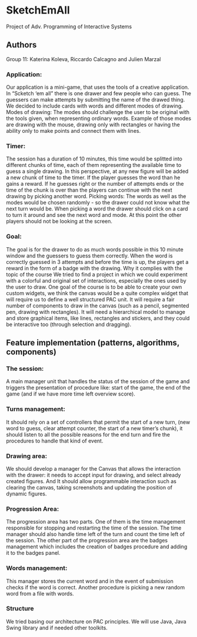 # SketchEmAll

Project of
Adv. Programming of Interactive Systems

## Authors

Group 11:
Katerina Koleva, Riccardo Calcagno and Julien Marzal

### Application: 
Our application is a mini-game, that uses the tools of a creative application. In “Scketch ‘em all” there is one drawer and few people who can guess. The guessers can make attempts by submitting the name of the drawed thing. We decided to include cards with words and different modes of drawing.
Modes of drawing: The modes should challenge the user to be original with the tools given, when representing ordinary words. Example of those modes are drawing with the mouse, drawing only with rectangles or having the ability only to make points and connect them with lines.
### Timer: 
The session has a duration of 10 minutes, this time would be splitted into different chunks of time, each of them representing the available time to guess a single drawing. In this perspective, at any new figure will be added a new chunk of time to the timer. If the player guesses the word than he gains a reward. If he guesses right or the number of attempts ends or the time of the chunk is over than the players can continue with the next drawing by picking another word.
Picking words: The words as well as the modes would be chosen randomly - so the drawer could not know what the next turn would be. When picking a word the drawer should click on a card to turn it around and see the next word and mode. At this point the other players should not be looking at the screen.
### Goal: 
The goal is for the drawer to do as much words possible in this 10 minute window and the guessers to guess them correctly. When the word is correctly guessed in 3 attempts and before the time is up, the players get a reward in the form of a badge with the drawing.
Why it complies with the topic of the course
We tried to find a project in which we could experiment with a colorful and original set of interactions, especially the ones used by the user to draw.
One goal of the course is to be able to create your own custom widgets, we think the canvas would be a quite complex widget that will require us to define a well structured PAC unit. It will require a fair number of components to draw in the canvas (such as a pencil, segmented pen, drawing with rectangles). It will need a hierarchical model to manage and store graphical items, like lines, rectangles and stickers, and they could be interactive too (through selection and dragging).
## Feature implementation (patterns, algorithms, components)

### The session: 
A main manager unit that handles the status of the session of the game and triggers the presentation of procedure like: start of the game, the end of the game (and if we have more time left overview score).
### Turns management: 
It should rely on a set of controllers that permit the start of a new turn, (new word to guess, clear attempt counter, the start of a new timer’s chunk), it should listen to all the possible reasons for the end turn and fire the procedures to handle that kind of event.
### Drawing area: 
We should develop a manager for the Canvas that allows the interaction with the drawer: it needs to accept input for drawing, and select already created figures. And It should allow programmable interaction such as clearing the canvas, taking screenshots and updating the position of dynamic figures.
### Progression Area: 
The progression area has two parts. One of them is the time management responsible for stopping and restarting the time of the session. The time manager should also handle time left of the turn and count the time left of the session. The other part of the progression area are the badges management which includes the creation of badges procedure and adding it to the badges panel.
### Words management: 
This manager stores the current word and in the event of submission checks if the word is correct. Another procedure is picking a new random word from a file with words.


### Structure
We tried basing our architecture on PAC principles. We will use Java, Java Swing library and if needed  other toolkits.



